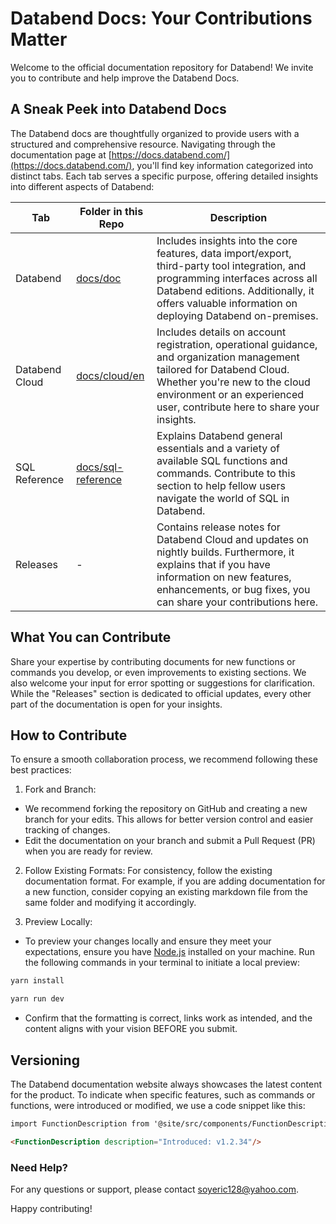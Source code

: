 # Databend Docs: Your Contributions Matter

Welcome to the official documentation repository for Databend! We invite you to contribute and help improve the Databend Docs.

## A Sneak Peek into Databend Docs

The Databend docs are thoughtfully organized to provide users with a structured and comprehensive resource. Navigating through the documentation page at [https://docs.databend.com/](https://docs.databend.com/), you'll find key information categorized into distinct tabs. Each tab serves a specific purpose, offering detailed insights into different aspects of Databend:

| Tab            | Folder in this Repo | Description                                                                                                                                                                                                                          |
|----------------|---------------------|--------------------------------------------------------------------------------------------------------------------------------------------------------------------------------------------------------------------------------------|
| Databend       | [docs/doc](https://github.com/datafuselabs/databend-docs/tree/main/docs/doc)           | Includes insights into the core features, data import/export, third-party tool integration, and programming interfaces across all Databend editions. Additionally, it offers valuable information on deploying Databend on-premises. |
| Databend Cloud | [docs/cloud/en](https://github.com/datafuselabs/databend-docs/tree/main/docs/cloud/en)       | Includes details on account registration, operational guidance, and organization management tailored for Databend Cloud. Whether you're new to the cloud environment or an experienced user, contribute here to share your insights. |
| SQL Reference  | [docs/sql-reference](https://github.com/datafuselabs/databend-docs/tree/main/docs/sql-reference)  | Explains Databend general essentials and a variety of available SQL functions and commands. Contribute to this section to help fellow users navigate the world of SQL in Databend.                                                   |
| Releases       | -                   | Contains release notes for Databend Cloud and updates on nightly builds. Furthermore, it explains that if you have information on new features, enhancements, or bug fixes, you can share your contributions here.                   |

## What You can Contribute


Share your expertise by contributing documents for new functions or commands you develop, or even improvements to existing sections. We also welcome your input for error spotting or suggestions for clarification. While the "Releases" section is dedicated to official updates, every other part of the documentation is open for your insights.

## How to Contribute

To ensure a smooth collaboration process, we recommend following these best practices:

1. Fork and Branch:
  - We recommend forking the repository on GitHub and creating a new branch for your edits. This allows for better version control and easier tracking of changes.
  - Edit the documentation on your branch and submit a Pull Request (PR) when you are ready for review.

2. Follow Existing Formats: 
    For consistency, follow the existing documentation format. For example,  if you are adding documentation for a new function, consider copying an existing markdown file from the same folder and modifying it accordingly.

3. Preview Locally:
  - To preview your changes locally and ensure they meet your expectations, ensure you have [Node.js](https://nodejs.org/) installed on your machine. Run the following commands in your terminal to initiate a local preview:
    
```bash
yarn install
```
```bash
yarn run dev
```
  - Confirm that the formatting is correct, links work as intended, and the content aligns with your vision BEFORE you submit.

## Versioning

The Databend documentation website always showcases the latest content for the product. To indicate when specific features, such as commands or functions, were introduced or modified, we use a code snippet like this:

```markdown title="Example:"
import FunctionDescription from '@site/src/components/FunctionDescription';

<FunctionDescription description="Introduced: v1.2.34"/>
```

### Need Help?

For any questions or support, please contact [soyeric128@yahoo.com](mailto:soyeric128@yahoo.com).

Happy contributing!

